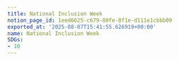 ```yaml
---
title: National Inclusion Week
notion_page_id: 1eed6625-c679-80fe-8f1e-d111e1cbbb09
exported_at: '2025-08-07T15:41:55.626919+00:00'
name: National Inclusion Week
SDGs:
- 10
---
```


